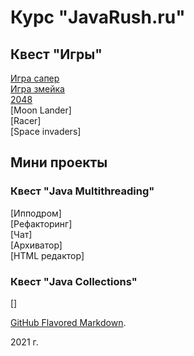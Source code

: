 # Курс "JavaRush.ru"

## Квест "Игры"

[Игра сапер](https://github.com/KVostok/minesweeper)<br>
[Игра змейка](https://github.com/KVostok/snake)<br>
[2048](https://github.com/KVostok/game2048)<br>
[Moon Lander]<br>
[Racer]<br>
[Space invaders]<br>
		
## Мини проекты

### Квест "Java Multithreading"

[Ипподром]<br>
[Рефакторинг]<br>
[Чат]<br>
[Архиватор]<br>
[HTML редактор]<br>

### Квест "Java Collections"

[]

[GitHub Flavored Markdown](https://guides.github.com/features/mastering-markdown/).

2021 г.
